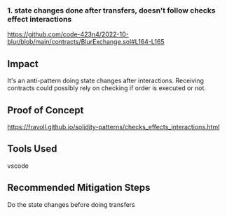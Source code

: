 ### 1. state changes done after transfers, doesn't follow checks effect interactions

https://github.com/code-423n4/2022-10-blur/blob/main/contracts/BlurExchange.sol#L164-L165


## Impact
It's an anti-pattern doing state changes after interactions. Receiving contracts could possibly rely on checking if order is executed or not.

## Proof of Concept
https://fravoll.github.io/solidity-patterns/checks_effects_interactions.html

## Tools Used
vscode

## Recommended Mitigation Steps
Do the state changes before doing transfers
